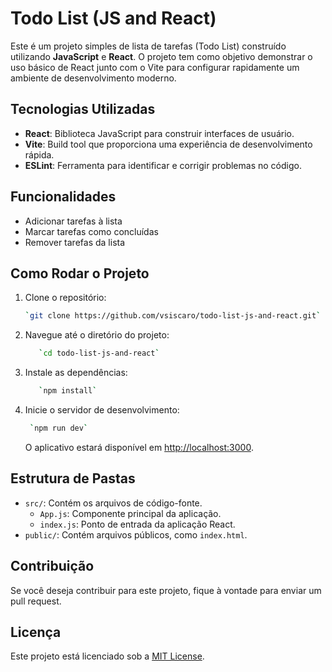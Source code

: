 # Todo List (JS and React)

Este é um projeto simples de lista de tarefas (Todo List) construído utilizando **JavaScript** e **React**. O projeto tem como objetivo demonstrar o uso básico de React junto com o Vite para configurar rapidamente um ambiente de desenvolvimento moderno.

## Tecnologias Utilizadas

- **React**: Biblioteca JavaScript para construir interfaces de usuário.
- **Vite**: Build tool que proporciona uma experiência de desenvolvimento rápida.
- **ESLint**: Ferramenta para identificar e corrigir problemas no código.

## Funcionalidades

- Adicionar tarefas à lista
- Marcar tarefas como concluídas
- Remover tarefas da lista

## Como Rodar o Projeto

1. Clone o repositório:

   ```bash
   `git clone https://github.com/vsiscaro/todo-list-js-and-react.git`
   ```

2. Navegue até o diretório do projeto:

   ```bash
      `cd todo-list-js-and-react`
   ```

3. Instale as dependências:

   ```bash
      `npm install`
   ```

4. Inicie o servidor de desenvolvimento:

   ```bash
    `npm run dev`
   ```

   O aplicativo estará disponível em [http://localhost:3000](http://localhost:3000).

## Estrutura de Pastas

- `src/`: Contém os arquivos de código-fonte.
  - `App.js`: Componente principal da aplicação.
  - `index.js`: Ponto de entrada da aplicação React.
- `public/`: Contém arquivos públicos, como `index.html`.

## Contribuição

Se você deseja contribuir para este projeto, fique à vontade para enviar um pull request.

## Licença

Este projeto está licenciado sob a [MIT License](LICENSE).
